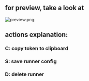 ## for preview, take a look at
![preview.png](https://github.com/eternalmangekyo022/ws2024-p2-p1/tree/main/preview.png)

## actions explanation:
### C: copy token to clipboard
### S: save runner config
### D: delete runner